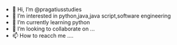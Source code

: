 - 👋 Hi, I’m @pragatiusstudies
- 👀 I’m interested in python,java,java script,software engineering 
- 🌱 I’m currently learning python
- 💞️ I’m looking to collaborate on ...
- 📫 How to reacch me ....

<!---
pragatiusstudies/pragatiusstudies is a ✨ special ✨ repository because its `README.md` (this file) appears on your GitHub profile.
You can click the Preview link to take a look at your changes.
--->
